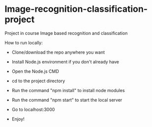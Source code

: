 # Image-recognition-classification-project
Project in course Image based recognition and classification

How to run locally:

- Clone/download the repo anywhere you want

- Install Node.js environment if you don't already have

- Open the Node.js CMD

- cd to the project directory

- Run the command "npm install" to install node modules

- Run the command "npm start" to start the local server

- Go to localhost:3000

- Enjoy!
